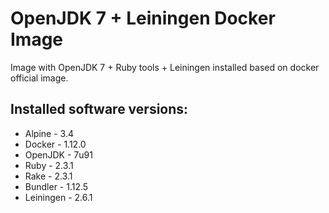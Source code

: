 # OpenJDK 7 + Leiningen Docker Image

Image with OpenJDK 7 + Ruby tools + Leiningen installed based on docker official image.

## Installed software versions:

* Alpine - 3.4
* Docker - 1.12.0
* OpenJDK - 7u91
* Ruby - 2.3.1
* Rake - 2.3.1
* Bundler - 1.12.5
* Leiningen - 2.6.1